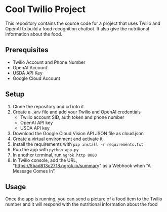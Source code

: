 # Cool Twilio Project

This repository contains the source code for a project that uses Twilio and OpenAI to build a food recognition chatbot. It also give the nutritional information about the food.

## Prerequisites

* Twilio Account and Phone Number
* OpenAI Account
* USDA API Key
* Google Cloud Account

## Setup

1. Clone the repository and cd into it
2. Create a `.env` file and add your Twilio and OpenAI credentials
    * Twilio account SID, auth token and phone number
    * OpenAI API key
    * USDA API key
3. Download the Google Cloud Vision API JSON file as cloud.json
4. Create a virtual environment and activate it
5. Install the requirements with `pip install -r requirements.txt`
6. Run the app with `python app.py`
7. In another terminal, run `ngrok http 8080`
8. In Twilio console, add the URL, "https://5bad813c2718.ngrok.io/summary" as a Webhook when “A Message Comes In”.

## Usage

Once the app is running, you can send a picture of a food item to the Twilio number and it will respond with the nutritional information about the food